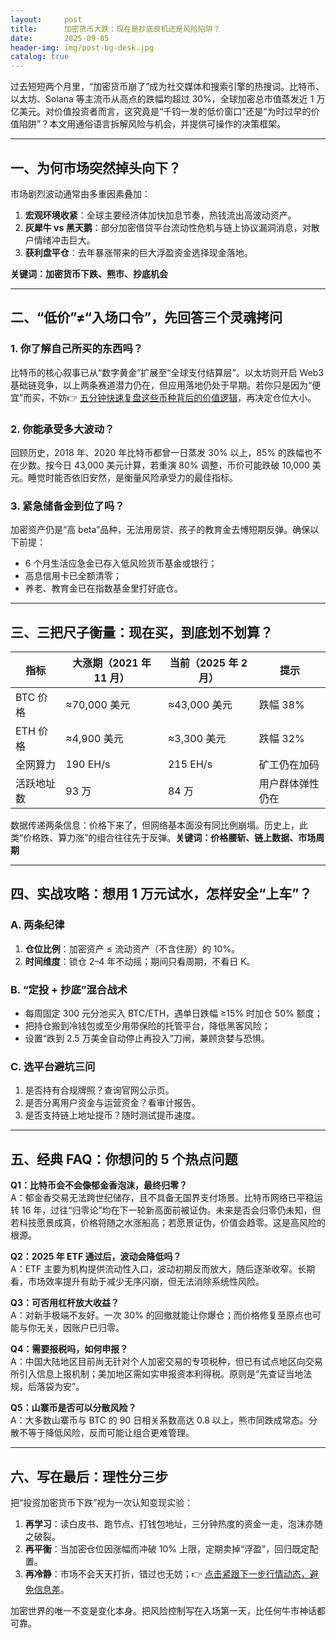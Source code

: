 ```yaml
---
layout:     post
title:      加密货币大跌：现在是抄底良机还是风险陷阱？
date:       2025-09-05
header-img: img/post-bg-desk.jpg
catalog: true
---
```


过去短短两个月里，“加密货币崩了”成为社交媒体和搜索引擎的热搜词。比特币、以太坊、Solana 等主流币从高点的跌幅均超过 30%，全球加密总市值蒸发近 1 万亿美元。对价值投资者而言，这究竟是“千钧一发的低价窗口”还是“为时过早的价值陷阱”？本文用通俗语言拆解风险与机会，并提供可操作的决策框架。

---

## 一、为何市场突然掉头向下？

市场剧烈波动通常由多重因素叠加：

1. **宏观环境收紧**：全球主要经济体加快加息节奏，热钱流出高波动资产。
2. **灰犀牛 vs 黑天鹅**：部分加密借贷平台流动性危机与链上协议漏洞消息，对散户情绪冲击巨大。
3. **获利盘平仓**：去年暴涨带来的巨大浮盈资金选择现金落地。

**关键词：加密货币下跌、熊市、抄底机会**

---

## 二、“低价”≠“入场口令”，先回答三个灵魂拷问

### 1. 你了解自己所买的东西吗？

比特币的核心叙事已从“数字黄金”扩展至“全球支付结算层”。以太坊则开启 Web3 基础链竞争，以上两条赛道潜力仍在，但应用落地仍处于早期。若你只是因为“便宜”而买，不妨👉 [五分钟快速复盘这些币种背后的价值逻辑](https://okxdog.com/)，再决定仓位大小。

### 2. 你能承受多大波动？

回顾历史，2018 年、2020 年比特币都曾一日蒸发 30% 以上，85% 的跌幅也不在少数。按今日 43,000 美元计算，若重演 80% 调整，币价可能跌破 10,000 美元。睡觉时能否依旧安然，是衡量风险承受力的最佳指标。

### 3. 紧急储备金到位了吗？

加密资产仍是“高 beta”品种，无法用房贷、孩子的教育金去博短期反弹。确保以下前提：

- 6 个月生活应急金已存入低风险货币基金或银行；
- 高息信用卡已全额清零；
- 养老、教育金已在指数基金里打好底仓。

---

## 三、三把尺子衡量：现在买，到底划不划算？

| 指标       | 大涨期（2021 年 11 月） | 当前（2025 年 2 月） | 提示               |
|------------|------------------------|----------------------|--------------------|
| BTC 价格   | ≈70,000 美元           | ≈43,000 美元         | 跌幅 38%            |
| ETH 价格   | ≈4,900 美元            | ≈3,300 美元          | 跌幅 32%            |
| 全网算力   | 190 EH/s               | 215 EH/s             | 矿工仍在加码       |
| 活跃地址数 | 93 万                  | 84 万                | 用户群体弹性仍在   |

数据传递两条信息：价格下来了，但网络基本面没有同比例崩塌。历史上，此类“价格跌、算力涨”的组合往往先于反弹。**关键词：价格腰斩、链上数据、市场周期**

---

## 四、实战攻略：想用 1 万元试水，怎样安全“上车”？

### A. 两条纪律

1. **仓位比例**：加密资产 ≤ 流动资产（不含住房）的 10%。
2. **时间维度**：锁仓 2–4 年不动摇；期间只看周期，不看日 K。

### B. “定投 + 抄底”混合战术

- 每周固定 300 元分池买入 BTC/ETH，遇单日跌幅 ≥15% 时加仓 50% 额度；
- 把持仓搬到冷钱包或至少用带保险的托管平台，降低黑客风险；
- 设置“跌到 2.5 万美金自动停止再投入”刀闸，兼顾贪婪与恐惧。

### C. 选平台避坑三问

1. 是否持有合规牌照？查询官网公示页。
2. 是否分离用户资金与运营资金？看审计报告。
3. 是否支持链上地址提币？随时测试提币速度。

---

## 五、经典 FAQ：你想问的 5 个热点问题

**Q1：比特币会不会像郁金香泡沫，最终归零？**  
A：郁金香交易无法跨世纪储存，且不具备无国界支付场景。比特币网络已平稳运转 16 年，过往“归零论”均在下一轮新高面前被证伪。未来是否会归零仍未知，但若科技愿景成真，价格将随之水涨船高；若愿景证伪，价值会趋零。这是高风险的根源。

**Q2：2025 年 ETF 通过后，波动会降低吗？**  
A：ETF 主要为机构提供流动性入口，波动初期反而放大，随后逐渐收窄。长期看，市场效率提升有助于减少无序闪崩，但无法消除系统性风险。

**Q3：可否用杠杆放大收益？**  
A：对新手极端不友好。一次 30% 的回撤就能让你爆仓；而价格修复至原点也可能与你无关，因账户已归零。

**Q4：需要报税吗，如何申报？**  
A：中国大陆地区目前尚无针对个人加密交易的专项税种，但已有试点地区向交易所引入信息上报机制；美加地区需如实申报资本利得税。原则是“先查证当地法规，后落袋为安”。

**Q5：山寨币是否可以分散风险？**  
A：大多数山寨币与 BTC 的 90 日相关系数高达 0.8 以上，熊市同跌成常态。分散不等于降低风险，反而可能让组合更难管理。

---

## 六、写在最后：理性分三步

把“投资加密货币下跌”视为一次认知变现实验：

1. **再学习**：读白皮书、跑节点、打钱包地址，三分钟热度的资金一走，泡沫亦随之破裂。
2. **再平衡**：当加密仓位因涨幅而冲破 10% 上限，定期卖掉“浮盈”，回归既定配置。
3. **再冷静**：市场不会天天打折，错过也无妨；👉 [点击紧跟下一步行情动态，避免信息差](https://okxdog.com/)。

加密世界的唯一不变是变化本身。把风险控制写在入场第一天，比任何牛市神话都可靠。